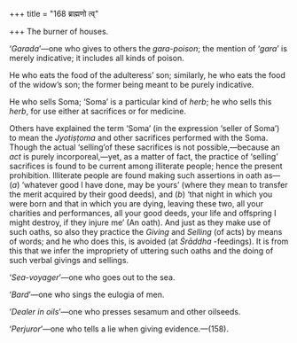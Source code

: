 +++
title = "168 ब्राह्मणो त्व्"

+++
The burner of houses.

‘*Garada*’—one who gives to others the *gara-poison*; the mention of
‘*gara*’ is merely indicative; it includes all kinds of poison.

He who eats the food of the adulteress’ son; similarly, he who eats the
food of the widow’s son; the former being meant to be purely indicative.

He who sells Soma; ‘Soma’ is a particular kind of *herb*; he who sells
this *herb*, for use either at sacrifices or for medicine.

Others have explained the term ‘Soma’ (in the expression ‘seller of
Soma’) to mean the *Jyotiṣṭoma* and other sacrifices performed with the
Soma. Though the actual ‘selling’of these sacrifices is not
possible,—because an *act* is purely incorporeal,—yet, as a matter of
fact, the practice of ‘selling’ sacrifices is found to be current among
illiterate people; hence the present prohibition. Illiterate people are
found making such assertions in oath as—(*a*) ‘whatever good I have
done, may be yours’ (where they mean to transfer the merit acquired by
their good deeds), and (*b*) ‘that night in which you were born and that
in which you are dying, leaving these two, all your charities and
performances, all your good deeds, your life and offspring I might
destroy, if they injure me’ (An oath). And just as they make use of such
oaths, so also they practice the *Giving* and *Selling* (of acts) by
means of words; and he who does this, is avoided (at *Śrāddha*
-feedings). It is from this that we infer the impropriety of uttering
such oaths and the doing of such verbal givings and sellings.

‘*Sea-voyager*’—one who goes out to the sea.

‘*Bard*’—one who sings the eulogia of men.

‘*Dealer* *in* *oils*’—one who presses sesamum and other oilseeds.

‘*Perjuror*’—one who tells a lie when giving evidence.—(158).


